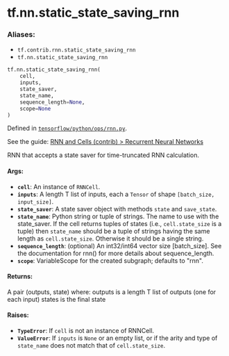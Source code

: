 <div itemscope itemtype="http://developers.google.com/ReferenceObject">
<meta itemprop="name" content="tf.nn.static_state_saving_rnn" />
</div>

# tf.nn.static_state_saving_rnn

### Aliases:

* `tf.contrib.rnn.static_state_saving_rnn`
* `tf.nn.static_state_saving_rnn`

``` python
tf.nn.static_state_saving_rnn(
    cell,
    inputs,
    state_saver,
    state_name,
    sequence_length=None,
    scope=None
)
```



Defined in [`tensorflow/python/ops/rnn.py`](https://www.tensorflow.org/code/tensorflow/python/ops/rnn.py).

See the guide: [RNN and Cells (contrib) > Recurrent Neural Networks](../../../../api_guides/python/contrib.rnn.md#Recurrent_Neural_Networks)

RNN that accepts a state saver for time-truncated RNN calculation.

#### Args:

* <b>`cell`</b>: An instance of `RNNCell`.
* <b>`inputs`</b>: A length T list of inputs, each a `Tensor` of shape
    `[batch_size, input_size]`.
* <b>`state_saver`</b>: A state saver object with methods `state` and `save_state`.
* <b>`state_name`</b>: Python string or tuple of strings.  The name to use with the
    state_saver. If the cell returns tuples of states (i.e.,
    `cell.state_size` is a tuple) then `state_name` should be a tuple of
    strings having the same length as `cell.state_size`.  Otherwise it should
    be a single string.
* <b>`sequence_length`</b>: (optional) An int32/int64 vector size [batch_size].
    See the documentation for rnn() for more details about sequence_length.
* <b>`scope`</b>: VariableScope for the created subgraph; defaults to "rnn".


#### Returns:

A pair (outputs, state) where:
  outputs is a length T list of outputs (one for each input)
  states is the final state


#### Raises:

* <b>`TypeError`</b>: If `cell` is not an instance of RNNCell.
* <b>`ValueError`</b>: If `inputs` is `None` or an empty list, or if the arity and
   type of `state_name` does not match that of `cell.state_size`.